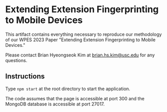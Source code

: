 # Extending Extension Fingerprinting to Mobile Devices

This artifact contains everything necessary to reproduce our methodology of our WPES 2023 Paper "Extending Extension Fingerprinting to Mobile Devices."

Please contact Brian Hyeongseok Kim at brian.hs.kim@usc.edu for any questions.

## Instructions
Type ``npm start`` at the root directory to start the application.

The code assumes that the page is accessible at port 300 and the MongoDB database is accessible at port 27017.
